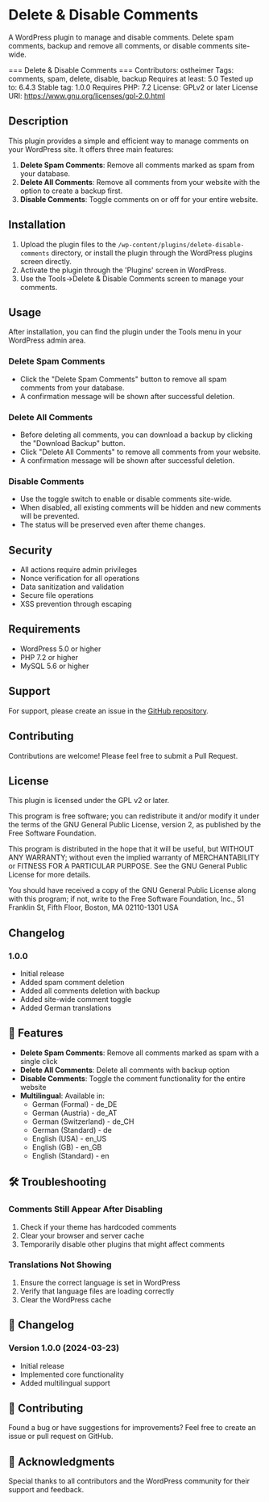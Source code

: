 # Delete & Disable Comments

A WordPress plugin to manage and disable comments. Delete spam comments, backup and remove all comments, or disable comments site-wide.

=== Delete & Disable Comments ===
Contributors: ostheimer
Tags: comments, spam, delete, disable, backup
Requires at least: 5.0
Tested up to: 6.4.3
Stable tag: 1.0.0
Requires PHP: 7.2
License: GPLv2 or later
License URI: https://www.gnu.org/licenses/gpl-2.0.html

## Description

This plugin provides a simple and efficient way to manage comments on your WordPress site. It offers three main features:

1. **Delete Spam Comments**: Remove all comments marked as spam from your database.
2. **Delete All Comments**: Remove all comments from your website with the option to create a backup first.
3. **Disable Comments**: Toggle comments on or off for your entire website.

## Installation

1. Upload the plugin files to the `/wp-content/plugins/delete-disable-comments` directory, or install the plugin through the WordPress plugins screen directly.
2. Activate the plugin through the 'Plugins' screen in WordPress.
3. Use the Tools->Delete & Disable Comments screen to manage your comments.

## Usage

After installation, you can find the plugin under the Tools menu in your WordPress admin area.

### Delete Spam Comments
- Click the "Delete Spam Comments" button to remove all spam comments from your database.
- A confirmation message will be shown after successful deletion.

### Delete All Comments
- Before deleting all comments, you can download a backup by clicking the "Download Backup" button.
- Click "Delete All Comments" to remove all comments from your website.
- A confirmation message will be shown after successful deletion.

### Disable Comments
- Use the toggle switch to enable or disable comments site-wide.
- When disabled, all existing comments will be hidden and new comments will be prevented.
- The status will be preserved even after theme changes.

## Security

- All actions require admin privileges
- Nonce verification for all operations
- Data sanitization and validation
- Secure file operations
- XSS prevention through escaping

## Requirements

- WordPress 5.0 or higher
- PHP 7.2 or higher
- MySQL 5.6 or higher

## Support

For support, please create an issue in the [GitHub repository](https://github.com/ostheimer/delete-disable-wp-comments).

## Contributing

Contributions are welcome! Please feel free to submit a Pull Request.

## License

This plugin is licensed under the GPL v2 or later.

This program is free software; you can redistribute it and/or modify
it under the terms of the GNU General Public License, version 2, as
published by the Free Software Foundation.

This program is distributed in the hope that it will be useful,
but WITHOUT ANY WARRANTY; without even the implied warranty of
MERCHANTABILITY or FITNESS FOR A PARTICULAR PURPOSE. See the
GNU General Public License for more details.

You should have received a copy of the GNU General Public License
along with this program; if not, write to the Free Software
Foundation, Inc., 51 Franklin St, Fifth Floor, Boston, MA 02110-1301 USA

## Changelog

### 1.0.0
* Initial release
* Added spam comment deletion
* Added all comments deletion with backup
* Added site-wide comment toggle
* Added German translations

## 🌟 Features

- **Delete Spam Comments**: Remove all comments marked as spam with a single click
- **Delete All Comments**: Delete all comments with backup option
- **Disable Comments**: Toggle the comment functionality for the entire website
- **Multilingual**: Available in:
  - German (Formal) - de_DE
  - German (Austria) - de_AT
  - German (Switzerland) - de_CH
  - German (Standard) - de
  - English (USA) - en_US
  - English (GB) - en_GB
  - English (Standard) - en

## 🛠 Troubleshooting

### Comments Still Appear After Disabling
1. Check if your theme has hardcoded comments
2. Clear your browser and server cache
3. Temporarily disable other plugins that might affect comments

### Translations Not Showing
1. Ensure the correct language is set in WordPress
2. Verify that language files are loading correctly
3. Clear the WordPress cache

## 📝 Changelog

### Version 1.0.0 (2024-03-23)
- Initial release
- Implemented core functionality
- Added multilingual support

## 🤝 Contributing

Found a bug or have suggestions for improvements? Feel free to create an issue or pull request on GitHub.

## 🙏 Acknowledgments

Special thanks to all contributors and the WordPress community for their support and feedback. 